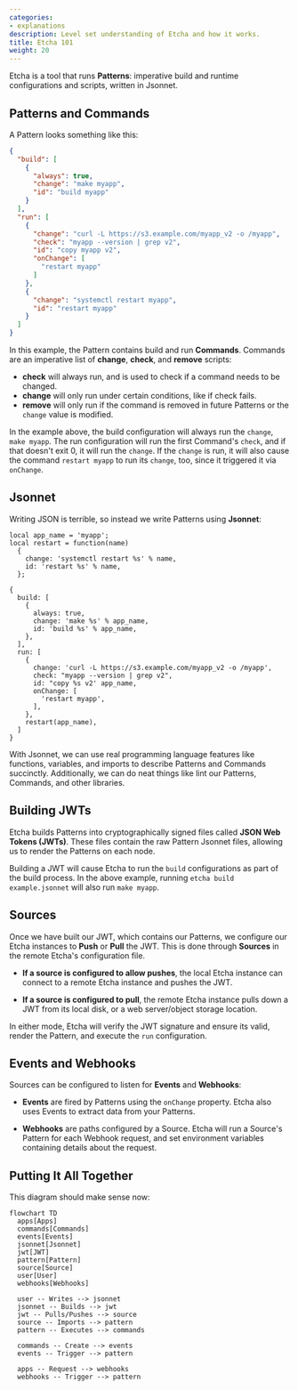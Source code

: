 ```yaml
---
categories:
- explanations
description: Level set understanding of Etcha and how it works.
title: Etcha 101
weight: 20
---
```


Etcha is a tool that runs **Patterns**: imperative build and runtime configurations and scripts, written in Jsonnet.

## Patterns and Commands

A Pattern looks something like this:

```json
{
  "build": [
    {
      "always": true,
      "change": "make myapp",
      "id": "build myapp"
    }
  ],
  "run": [
    {
      "change": "curl -L https://s3.example.com/myapp_v2 -o /myapp",
      "check": "myapp --version | grep v2",
      "id": "copy myapp v2",
      "onChange": [
        "restart myapp"
      ]
    },
    {
      "change": "systemctl restart myapp",
      "id": "restart myapp"
    }
  ]
}
```

In this example, the Pattern contains build and run **Commands**.  Commands are an imperative list of **change**, **check**, and **remove** scripts:

- **check** will always run, and is used to check if a command needs to be changed.
- **change** will only run under certain conditions, like if check fails.
- **remove** will only run if the command is removed in future Patterns or the `change` value is modified.

In the example above, the build configuration will always run the `change`, `make myapp`.  The run configuration will run the first Command's `check`, and if that doesn't exit 0, it will run the `change`.  If the `change` is run, it will also cause the command `restart myapp` to run its `change`, too, since it triggered it via `onChange`.

## Jsonnet

Writing JSON is terrible, so instead we write Patterns using **Jsonnet**:

```
local app_name = 'myapp';
local restart = function(name)
  {
    change: 'systemctl restart %s' % name,
    id: 'restart %s' % name,
  };

{
  build: [
    {
      always: true,
      change: 'make %s' % app_name,
      id: 'build %s' % app_name,
    },
  ],
  run: [
    {
      change: 'curl -L https://s3.example.com/myapp_v2 -o /myapp',
      check: "myapp --version | grep v2",
      id: "copy %s v2' app_name,
      onChange: [
        'restart myapp',
      ],
    },
    restart(app_name),
  ]
}
```

With Jsonnet, we can use real programming language features like functions, variables, and imports to describe Patterns and Commands succinctly.  Additionally, we can do neat things like lint our Patterns, Commands, and other libraries.

## Building JWTs

Etcha builds Patterns into cryptographically signed files called **JSON Web Tokens (JWTs)**.  These files contain the raw Pattern Jsonnet files, allowing us to render the Patterns on each node.

Building a JWT will cause Etcha to run the `build` configurations as part of the build process.  In the above example, running `etcha build example.jsonnet` will also run `make myapp`.

## Sources

Once we have built our JWT, which contains our Patterns, we configure our Etcha instances to **Push** or **Pull** the JWT.  This is done through **Sources** in the remote Etcha's configuration file.

- **If a source is configured to allow pushes**, the local Etcha instance can connect to a remote Etcha instance and pushes the JWT.

- **If a source is configured to pull**, the remote Etcha instance pulls down a JWT from its local disk, or a web server/object storage location.

In either mode, Etcha will verify the JWT signature and ensure its valid, render the Pattern, and execute the `run` configuration.

## Events and Webhooks

Sources can be configured to listen for **Events** and **Webhooks**:

- **Events** are fired by Patterns using the `onChange` property.  Etcha also uses Events to extract data from your Patterns.

- **Webhooks** are paths configured by a Source.  Etcha will run a Source's Pattern for each Webhook request, and set environment variables containing details about the request.

## Putting It All Together

This diagram should make sense now:

```mermaid
flowchart TD
  apps[Apps]
  commands[Commands]
  events[Events]
  jsonnet[Jsonnet]
  jwt[JWT]
  pattern[Pattern]
  source[Source]
  user[User]
  webhooks[Webhooks]

  user -- Writes --> jsonnet
  jsonnet -- Builds --> jwt
  jwt -- Pulls/Pushes --> source
  source -- Imports --> pattern
  pattern -- Executes --> commands

  commands -- Create --> events
  events -- Trigger --> pattern

  apps -- Request --> webhooks
  webhooks -- Trigger --> pattern
```
